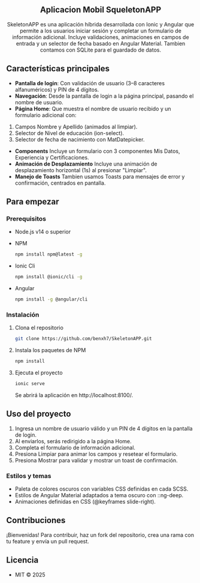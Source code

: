 <a name="readme-top"></a>

<div align="center">

## Aplicacion Mobil SqueletonAPP

SkeletonAPP es una aplicación híbrida desarrollada con Ionic y Angular que permite a los usuarios iniciar sesión y completar un formulario de información adicional. Incluye validaciones, animaciones en campos de entrada y un selector de fecha basado en Angular Material. Tambien contamos con SQLite para el guardado de datos.

</div>

## Características principales

- **Pantalla de login**: Con validación de usuario (3–8 caracteres alfanuméricos) y PIN de 4 dígitos.
- **Navegación**: Desde la pantalla de login a la página principal, pasando el nombre de usuario.
- **Página Home**: Que muestra el nombre de usuario recibido y un formulario adicional con:
1. Campos Nombre y Apellido (animados al limpiar).
2. Selector de Nivel de educación (ion-select).
3. Selector de fecha de nacimiento con MatDatepicker.
- **Components** Incluye un formulario con 3 componentes Mis Datos, Experiencia y Certificaciones.
- **Animación de Desplazamiento** Incluye una animación de desplazamiento horizontal (1s) al presionar "Limpiar".
- **Manejo de Toasts** Tambien usamos Toasts para mensajes de error y confirmación, centrados en pantalla. 

## Para empezar

### Prerequisitos

- Node.js v14 o superior

- NPM

  ```sh
  npm install npm@latest -g
  ```

- Ionic Cli

  ```sh
  npm install @ionic/cli -g
  ```
- Angular

  ```sh
  npm install -g @angular/cli
  ```

### Instalación

1. Clona el repositorio

   ```sh
   git clone https://github.com/benxh7/SkeletonAPP.git
   ```

2. Instala los paquetes de NPM

   ```sh
   npm install
   ```

3. Ejecuta el proyecto

   ```sh
   ionic serve
   ```
   Se abrirá la aplicación en http://localhost:8100/.

## Uso del proyecto

1. Ingresa un nombre de usuario válido y un PIN de 4 dígitos en la pantalla de login.
2. Al enviarlos, serás redirigido a la página Home.
3. Completa el formulario de información adicional.
4. Presiona Limpiar para animar los campos y resetear el formulario.
5. Presiona Mostrar para validar y mostrar un toast de confirmación.

### Estilos y temas

- Paleta de colores oscuros con variables CSS definidas en cada SCSS.
- Estilos de Angular Material adaptados a tema oscuro con ::ng-deep.
- Animaciones definidas en CSS (@keyframes slide-right).

## Contribuciones

¡Bienvenidas! Para contribuir, haz un fork del repositorio, crea una rama con tu feature y envía un pull request.

## Licencia

- MIT © 2025